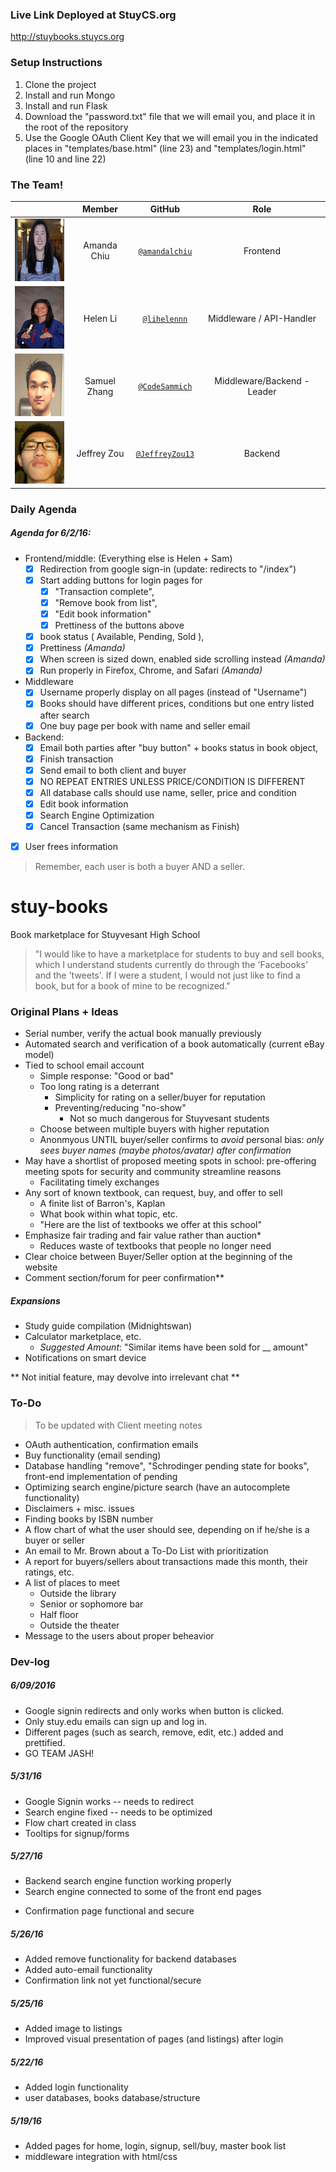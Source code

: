 ### Live Link Deployed at StuyCS.org
http://stuybooks.stuycs.org

### Setup Instructions
1. Clone the project
2. Install and run Mongo
3. Install and run Flask
4. Download the "password.txt" file that we will email you, and place it in the root of the repository
5. Use the Google OAuth Client Key that we will email you in the indicated places in "templates/base.html" (line 23) and "templates/login.html" (line 10 and line 22)

### The Team!

|                                       |   **Member**   |                   **GitHub**                 |            **Role**            |
|---------------------------------------|:--------------:|:--------------------------------------------:|:------------------------------:|
| <img src="images/amanda.jpg" width="100" height="100" /> | Amanda Chiu   |[`@amandalchiu`](https://github.com/amandalchiu)        | Frontend |
| <img src="images/helen.jpg" width="100" height="100" /> | Helen Li   |[`@lihelennn`](https://github.com/lihelennn)        | Middleware / API-Handler  |
| <img src="images/samuel.jpg" width="100" height="100" /> | Samuel Zhang |[`@CodeSammich`](https://github.com/CodeSammich)    | Middleware/Backend - Leader  |
| <img src="images/jeff.jpg" width="100" height="100" /> | Jeffrey Zou    |[`@JeffreyZou13`](https://github.com/JeffreyZou13)| Backend |

### Daily Agenda

##### Agenda for 6/2/16:

- Frontend/middle: (Everything else is Helen + Sam)
	- [x] Redirection from google sign-in (update: redirects to "/index")
	- [x] Start adding buttons for login pages for
		- [x] "Transaction complete",
		- [x] "Remove book from list",
		- [x] "Edit book information"
		- [x] Prettiness of the buttons above
	- [x] book status ( Available, Pending, Sold ),
	- [x] Prettiness *(Amanda)*
	- [x] When screen is sized down, enabled side scrolling instead *(Amanda)*
	- [x] Run properly in Firefox, Chrome, and Safari *(Amanda)*
- Middleware
	- [x] Username properly display on all pages (instead of "Username")
	- [x] Books should have different prices, conditions but one entry listed after search
	 - [x] One buy page per book with name and seller email
- Backend:
	- [x] Email both parties after "buy button" + books status in book object,
	- [x] Finish transaction
	- [x] Send email to both client and buyer
	- [x] NO REPEAT ENTRIES UNLESS PRICE/CONDITION IS DIFFERENT
	- [x] All database calls should use name, seller, price and condition
	- [x] Edit book information
	- [x] Search Engine Optimization
	- [x] Cancel Transaction (same mechanism as Finish)

 - [x] User frees information

> Remember, each user is both a buyer AND a seller.




# stuy-books
Book marketplace for Stuyvesant High School

> "I would like to have a marketplace for students to buy and sell books, which I understand students currently do through the 'Facebooks' and the 'tweets'. If I were a student, I would not just like to find a book, but for a book of mine to be recognized."

### Original Plans + Ideas
- Serial number, verify the actual book manually previously
- Automated search and verification of a book automatically (current eBay model)
- Tied to school email account
  - Simple response: "Good or bad"
  - Too long rating is a deterrant
    - Simplicity for rating on a seller/buyer for reputation
	- Preventing/reducing "no-show"
	  - Not so much dangerous for Stuyvesant students
  - Choose between multiple buyers with higher reputation
  - Anonmyous UNTIL buyer/seller confirms to _avoid_ personal bias: _only sees buyer names (maybe photos/avatar) after confirmation_
- May have a shortlist of proposed meeting spots in school: pre-offering meeting spots for security and community streamline reasons
  - Facilitating timely exchanges
- Any sort of known textbook, can request, buy, and offer to sell
  - A finite list of Barron's, Kaplan
  - What book within what topic, etc.
  - "Here are the list of textbooks we offer at this school"
- Emphasize fair trading and fair value rather than auction*
  - Reduces waste of textbooks that people no longer need
- Clear choice between Buyer/Seller option at the beginning of the website
- Comment section/forum for peer confirmation**

##### Expansions
- Study guide compilation (Midnightswan)
- Calculator marketplace, etc.
  - *Suggested Amount*: "Similar items have been sold for __ amount"
- Notifications on smart device

** Not initial feature, may devolve into irrelevant chat **

### To-Do
> To be updated with Client meeting notes
- OAuth authentication, confirmation emails
- Buy functionality (email sending)
- Database handling "remove", "Schrodinger pending state for books", front-end implementation of pending
- Optimizing search engine/picture search (have an autocomplete functionality)
- Disclaimers + misc. issues
- Finding books by ISBN number
- A flow chart of what the user should see, depending on if he/she is a buyer or seller
- An email to Mr. Brown about a To-Do List with prioritization
- A report for buyers/sellers about transactions made this month, their ratings, etc.
- A list of places to meet
	- Outside the library
	- Senior or sophomore bar
	- Half floor
	- Outside the theater
- Message to the users about proper beheavior

### Dev-log

##### 6/09/2016
- Google signin redirects and only works when button is clicked.
- Only stuy.edu emails can sign up and log in.
- Different pages (such as search, remove, edit, etc.) added and prettified.
- GO TEAM JASH!

##### 5/31/16
- Google Signin works -- needs to redirect
- Search engine fixed -- needs to be optimized
- Flow chart created in class
- Tooltips for signup/forms


##### 5/27/16
- Backend search engine function working properly
- Search engine connected to some of the front end pages
* Confirmation page functional and secure

##### 5/26/16
- Added remove functionality for backend databases
- Added auto-email functionality
- Confirmation link not yet functional/secure

##### 5/25/16
- Added image to listings
- Improved visual presentation of pages (and listings) after login

##### 5/22/16
- Added login functionality
 - user databases, books database/structure

##### 5/19/16
- Added pages for home, login, signup, sell/buy, master book list
- middleware integration with html/css
